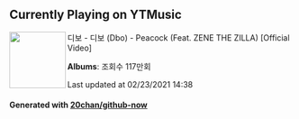 ## Currently Playing on YTMusic

[<img align="left" width="100" src="https://i.ytimg.com/vi/LNftCcPJb5Y/sddefault.jpg?sqp=-oaymwEWCJADEOEBIAQqCghqEJQEGHgg6AJIWg&rs">](https://music.youtube.com/watch?v=LNftCcPJb5Y)

디보 - 디보 (Dbo) - Peacock (Feat. ZENE THE ZILLA) [Official Video]

**Albums**: 조회수 117만회

Last updated at 02/23/2021 14:38

#### Generated with [20chan/github-now](https://github.com/20chan/github-now)


<!--
**20chan/20chan** is a ✨ _special_ ✨ repository because its `README.md` (this file) appears on your GitHub profile.

Here are some ideas to get you started:

- 🔭 I’m currently working on ...
- 🌱 I’m currently learning ...
- 👯 I’m looking to collaborate on ...
- 🤔 I’m looking for help with ...
- 💬 Ask me about ...
- 📫 How to reach me: ...
- 😄 Pronouns: ...
- ⚡ Fun fact: ...
-->
